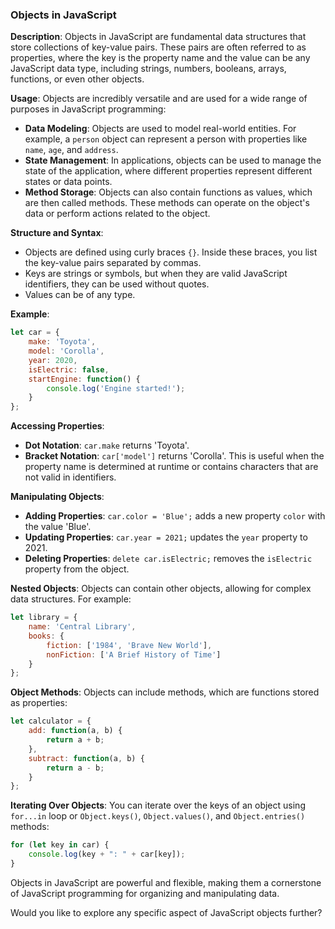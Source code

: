 ### Objects in JavaScript

**Description**: Objects in JavaScript are fundamental data structures that store collections of key-value pairs. These pairs are often referred to as properties, where the key is the property name and the value can be any JavaScript data type, including strings, numbers, booleans, arrays, functions, or even other objects.

**Usage**: Objects are incredibly versatile and are used for a wide range of purposes in JavaScript programming:
- **Data Modeling**: Objects are used to model real-world entities. For example, a `person` object can represent a person with properties like `name`, `age`, and `address`.
- **State Management**: In applications, objects can be used to manage the state of the application, where different properties represent different states or data points.
- **Method Storage**: Objects can also contain functions as values, which are then called methods. These methods can operate on the object's data or perform actions related to the object.

**Structure and Syntax**:
- Objects are defined using curly braces `{}`. Inside these braces, you list the key-value pairs separated by commas.
- Keys are strings or symbols, but when they are valid JavaScript identifiers, they can be used without quotes.
- Values can be of any type.

**Example**:
```javascript
let car = {
    make: 'Toyota',
    model: 'Corolla',
    year: 2020,
    isElectric: false,
    startEngine: function() {
        console.log('Engine started!');
    }
};
```

**Accessing Properties**:
- **Dot Notation**: `car.make` returns 'Toyota'.
- **Bracket Notation**: `car['model']` returns 'Corolla'. This is useful when the property name is determined at runtime or contains characters that are not valid in identifiers.

**Manipulating Objects**:
- **Adding Properties**: `car.color = 'Blue';` adds a new property `color` with the value 'Blue'.
- **Updating Properties**: `car.year = 2021;` updates the `year` property to 2021.
- **Deleting Properties**: `delete car.isElectric;` removes the `isElectric` property from the object.

**Nested Objects**: Objects can contain other objects, allowing for complex data structures. For example:
```javascript
let library = {
    name: 'Central Library',
    books: {
        fiction: ['1984', 'Brave New World'],
        nonFiction: ['A Brief History of Time']
    }
};
```

**Object Methods**: Objects can include methods, which are functions stored as properties:
```javascript
let calculator = {
    add: function(a, b) {
        return a + b;
    },
    subtract: function(a, b) {
        return a - b;
    }
};
```

**Iterating Over Objects**: You can iterate over the keys of an object using `for...in` loop or `Object.keys()`, `Object.values()`, and `Object.entries()` methods:
```javascript
for (let key in car) {
    console.log(key + ": " + car[key]);
}
```

Objects in JavaScript are powerful and flexible, making them a cornerstone of JavaScript programming for organizing and manipulating data.

Would you like to explore any specific aspect of JavaScript objects further?

